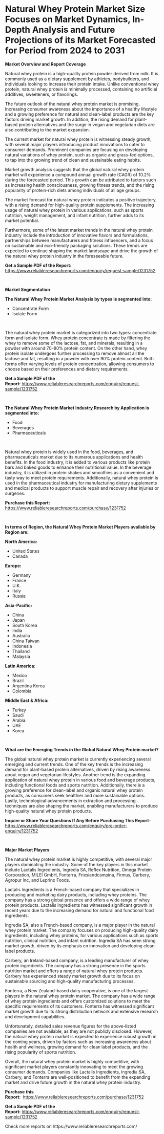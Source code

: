 <p><h1>Natural Whey Protein Market Size Focuses on Market Dynamics, In-Depth Analysis and Future Projections of its Market Forecasted for Period from 2024 to 2031</h1></p><p><strong>Market Overview and Report Coverage</strong></p>
<p><p>Natural whey protein is a high-quality protein powder derived from milk. It is commonly used as a dietary supplement by athletes, bodybuilders, and individuals looking to increase their protein intake. Unlike conventional whey protein, natural whey protein is minimally processed, containing no artificial additives, sweeteners, or flavorings.</p><p>The future outlook of the natural whey protein market is promising. Increasing consumer awareness about the importance of a healthy lifestyle and a growing preference for natural and clean-label products are the key factors driving market growth. In addition, the rising demand for plant-based protein alternatives and the surge in vegan and vegetarian diets are also contributing to the market expansion.</p><p>The current market for natural whey protein is witnessing steady growth, with several major players introducing product innovations to cater to consumer demands. Prominent companies are focusing on developing natural variations of whey protein, such as organic and grass-fed options, to tap into the growing trend of clean and sustainable eating habits.</p><p>Market growth analysis suggests that the global natural whey protein market will experience a compound annual growth rate (CAGR) of 10.2% during the forecasted period. This growth can be attributed to factors such as increasing health consciousness, growing fitness trends, and the rising popularity of protein-rich diets among individuals of all age groups.</p><p>The market forecast for natural whey protein indicates a positive trajectory, with a rising demand for high-quality protein supplements. The increasing usage of natural whey protein in various applications, such as sports nutrition, weight management, and infant nutrition, further adds to its market potential.</p><p>Furthermore, some of the latest market trends in the natural whey protein industry include the introduction of innovative flavors and formulations, partnerships between manufacturers and fitness influencers, and a focus on sustainable and eco-friendly packaging solutions. These trends are expected to continue shaping the market landscape and drive the growth of the natural whey protein industry in the foreseeable future.</p></p>
<p><strong>Get a Sample PDF of the Report:</strong> <a href="https://www.reliableresearchreports.com/enquiry/request-sample/1231752">https://www.reliableresearchreports.com/enquiry/request-sample/1231752</a></p>
<p>&nbsp;</p>
<p><strong>Market Segmentation</strong></p>
<p><strong>The Natural Whey Protein Market Analysis by types is segmented into:</strong></p>
<p><ul><li>Concentrate Form</li><li>Isolate Form</li></ul></p>
<p>&nbsp;</p>
<p><p>The natural whey protein market is categorized into two types: concentrate form and isolate form. Whey protein concentrate is made by filtering the whey to remove some of the lactose, fat, and minerals, resulting in a powder with around 70-80% protein content. On the other hand, whey protein isolate undergoes further processing to remove almost all the lactose and fat, resulting in a powder with over 90% protein content. Both forms offer varying levels of protein concentration, allowing consumers to choose based on their preferences and dietary requirements.</p></p>
<p><strong>Get a Sample PDF of the Report:</strong>&nbsp;<a href="https://www.reliableresearchreports.com/enquiry/request-sample/1231752">https://www.reliableresearchreports.com/enquiry/request-sample/1231752</a></p>
<p>&nbsp;</p>
<p><strong>The Natural Whey Protein Market Industry Research by Application is segmented into:</strong></p>
<p><ul><li>Food</li><li>Beverages</li><li>Pharmaceuticals</li></ul></p>
<p>&nbsp;</p>
<p><p>Natural whey protein is widely used in the food, beverages, and pharmaceuticals market due to its numerous applications and health benefits. In the food industry, it is added to various products like protein bars and baked goods to enhance their nutritional value. In the beverage industry, it is utilized in protein shakes and smoothies as a convenient and tasty way to meet protein requirements. Additionally, natural whey protein is used in the pharmaceutical industry for manufacturing dietary supplements and medical products to support muscle repair and recovery after injuries or surgeries.</p></p>
<p><strong>Purchase this Report:</strong>&nbsp; <a href="https://www.reliableresearchreports.com/purchase/1231752">https://www.reliableresearchreports.com/purchase/1231752</a></p>
<p>&nbsp;</p>
<p><strong>In terms of Region, the Natural Whey Protein Market Players available by Region are:</strong></p>
<p>
    <p> <strong> North America: </strong>
        <ul>
            <li>United States</li>
            <li>Canada</li>
        </ul>
        </p> 
    <p> <strong> Europe: </strong>
        <ul>
            <li>Germany</li>
            <li>France</li>
            <li>U.K.</li>
            <li>Italy</li>
            <li>Russia</li>
        </ul>
        </p> 
    <p> <strong> Asia-Pacific: </strong>
        <ul>
            <li>China</li>
            <li>Japan</li>
            <li>South Korea</li>
            <li>India</li>
            <li>Australia</li>
            <li>China Taiwan</li>
            <li>Indonesia</li>
            <li>Thailand</li>
            <li>Malaysia</li>
        </ul>
        </p> 
    <p> <strong> Latin America: </strong>
        <ul>
            <li>Mexico</li>
            <li>Brazil</li>
            <li>Argentina Korea</li>
            <li>Colombia</li>
        </ul>
        </p> 
    <p> <strong> Middle East & Africa: </strong>
        <ul>
            <li>Turkey</li>
            <li>Saudi</li>
            <li>Arabia</li>
            <li>UAE</li>
            <li>Korea</li>
        </ul>
    </p>
    </p>
<p>&nbsp;</p>
<p><strong>What are the Emerging Trends in the Global Natural Whey Protein market?</strong></p>
<p><p>The global natural whey protein market is currently experiencing several emerging and current trends. One of the key trends is the increasing demand for plant-based protein alternatives, driven by rising awareness about vegan and vegetarian lifestyles. Another trend is the expanding application of natural whey protein in various food and beverage products, including functional foods and sports nutrition. Additionally, there is a growing preference for clean-label and organic natural whey protein products, as consumers seek healthier and more sustainable options. Lastly, technological advancements in extraction and processing techniques are also shaping the market, enabling manufacturers to produce high-quality natural whey protein products.</p></p>
<p><strong>Inquire or Share Your Questions If Any Before Purchasing This Report</strong>- <a href="https://www.reliableresearchreports.com/enquiry/pre-order-enquiry/1231752">https://www.reliableresearchreports.com/enquiry/pre-order-enquiry/1231752</a></p>
<p>&nbsp;</p>
<p><strong>Major Market Players</strong></p>
<p><p>The natural whey protein market is highly competitive, with several major players dominating the industry. Some of the key players in this market include Lactalis Ingredients, Ingredia SA, Reflex Nutrition, Omega Protein Corporation, MILEI GmbH, Fonterra, Friesiandcampina, Firmus, Carbery, Agropur Inc, and Leprino Foods. </p><p>Lactalis Ingredients is a French-based company that specializes in producing and marketing dairy products, including whey proteins. The company has a strong global presence and offers a wide range of whey protein products. Lactalis Ingredients has witnessed significant growth in recent years due to the increasing demand for natural and functional food ingredients. </p><p>Ingredia SA, also a French-based company, is a major player in the natural whey protein market. The company focuses on producing high-quality dairy ingredients, including whey proteins, for various applications such as sports nutrition, clinical nutrition, and infant nutrition. Ingredia SA has seen strong market growth, driven by its emphasis on innovation and developing clean label products.</p><p>Carbery, an Ireland-based company, is a leading manufacturer of whey protein ingredients. The company has a strong presence in the sports nutrition market and offers a range of natural whey protein products. Carbery has experienced steady market growth due to its focus on sustainable sourcing and high-quality manufacturing processes.</p><p>Fonterra, a New Zealand-based dairy cooperative, is one of the largest players in the natural whey protein market. The company has a wide range of whey protein ingredients and offers customized solutions to meet the specific requirements of its customers. Fonterra has witnessed significant market growth due to its strong distribution network and extensive research and development capabilities.</p><p>Unfortunately, detailed sales revenue figures for the above-listed companies are not available, as they are not publicly disclosed. However, the natural whey protein market is expected to experience robust growth in the coming years, driven by factors such as increasing awareness about health and wellness, growing demand for clean label products, and the rising popularity of sports nutrition.</p><p>Overall, the natural whey protein market is highly competitive, with significant market players constantly innovating to meet the growing consumer demands. Companies like Lactalis Ingredients, Ingredia SA, Carbery, and Fonterra are well-positioned to benefit from the expanding market and drive future growth in the natural whey protein industry.</p></p>
<p><strong>Purchase this Report:</strong>&nbsp;&nbsp;<a href="https://www.reliableresearchreports.com/purchase/1231752">https://www.reliableresearchreports.com/purchase/1231752</a></p>
<p></p>
<p><strong>Get a Sample PDF of the Report:</strong>&nbsp;<a href="https://www.reliableresearchreports.com/enquiry/request-sample/1231752">https://www.reliableresearchreports.com/enquiry/request-sample/1231752</a></p>
<p>Check more reports on https://www.reliableresearchreports.com/</p>